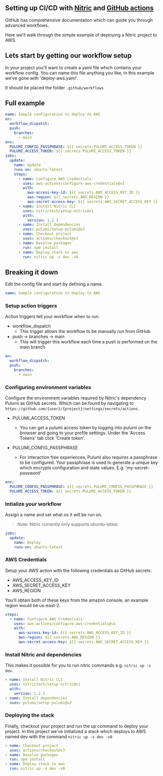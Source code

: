 ## Setting up CI/CD with [Nitric](https://nitric.io) and [GitHub actions](https://github.com/features/actions)

GitHub has comprehensive documentation which can guide you through advanced workflows.

Here we'll walk through the simple example of deploying a Nitric project to AWS.

## Lets start by getting our workflow setup

In your project you'll want to create a yaml file which contains your workflow config. You can name this file anything you like, in this example we've gone with 'deploy-aws.yaml'.

It should be placed the folder `.github/workflows`

## Full example

```yaml
name: Sample configuration to deploy to AWS
on:
  workflow_dispatch:
  push:
    branches:
      - main
env:
  PULUMI_CONFIG_PASSPHRASE: ${{ secrets.PULUMI_ACCESS_TOKEN }}
  PULUMI_ACCESS_TOKEN: ${{ secrets.PULUMI_ACCESS_TOKEN }}
jobs:
  update:
    name: Update
    runs-on: ubuntu-latest
    steps:
      - name: Configure AWS Credentials
        uses: aws-actions/configure-aws-credentials@v1
        with:
          aws-access-key-id: ${{ secrets.AWS_ACCESS_KEY_ID }}
          aws-region: ${{ secrets.AWS_REGION }}
          aws-secret-access-key: ${{ secrets.AWS_SECRET_ACCESS_KEY }}
      - name: Install Nitric CLI
        uses: nitrictech/setup-nitric@v1
        with:
          version: 1.2.1
      - name: Install dependencies
        uses: pulumi/setup-pulumi@v2
      - name: Checkout project
        uses: actions/checkout@v3
      - name: Resolve packages
        run: npm install
      - name: Deploy stack to aws
        run: nitric up -s dev -v0
```

## Breaking it down

Edit the config file and start by defining a name.

```yaml
name: Sample configuration to deploy to AWS
```

### Setup action triggers

Action triggers tell your workflow when to run.

- workflow_dispatch
  - This trigger allows the workflow to be manually run from GitHub
- push -> branches -> main
  - This will trigger this workflow each time a push is performed on the main branch

```yaml
on:
  workflow_dispatch:
  push:
    branches:
      - main
```

### Configuring environment variables

Configure the environment variables required by Nitric's dependency Pulumi as GitHub secrets. Which can be found by navigating to `https://github.com/{user}/{project}/settings/secrets/actions`.

- PULUMI_ACCESS_TOKEN

  - You can get a pulumi access token by logging into pulumi on the browser and going to your profile settings. Under the 'Access Tokens' tab click 'Create token'.

- PULUMI_CONFIG_PASSPHRASE

  - For interaction free experiences, Pulumi also requires a passphrase to be configured. Your passphrase is used to generate a unique key which encrypts configuration and state values. E.g. 'my-secret-password'

```yaml
env:
  PULUMI_CONFIG_PASSPHRASE: ${{ secrets.PULUMI_CONFIG_PASSPHRASE }}
  PULUMI_ACCESS_TOKEN: ${{ secrets.PULUMI_ACCESS_TOKEN }}
```

### Intialize your workflow

Assign a name and set what os it will be run on.

> Note: Nitric currently only supports ubuntu-latest.

```yaml
jobs:
  update:
    name: Deploy
    runs-on: ubuntu-latest
```

### AWS Credentials

Setup your AWS action with the following credentials as GitHub secrets:

- AWS_ACCESS_KEY_ID
- AWS_SECRET_ACCESS_KEY
- AWS_REGION

You'll obtain both of these keys from the amazon console, an example region would be us-east-2.

```yaml
steps:
  - name: Configure AWS Credentials
    uses: aws-actions/configure-aws-credentials@v1
    with:
      aws-access-key-id: ${{ secrets.AWS_ACCESS_KEY_ID }}
      aws-region: ${{ secrets.AWS_REGION }}
      aws-secret-access-key: ${{ secrets.AWS_SECRET_ACCESS_KEY }}
```

### Install Nitric and dependencies

This makes it possible for you to run nitric commands e.g. `nitric up -s dev`.

```yaml
- name: Install Nitric CLI
  uses: nitrictech/setup-nitric@v1
  with:
    version: 1.2.1
- name: Install dependencies
  uses: pulumi/setup-pulumi@v2
```

### Deploying the stack

Finally, checkout your project and run the up command to deploy your project. In this project we've initialized a stack which deploys to AWS named dev with the command `nitric up -s dev -v0`

```yaml
- name: Checkout project
  uses: actions/checkout@v3
- name: Resolve packages
  run: npm install
- name: Deploy stack to aws
  run: nitric up -s dev -v0
```
